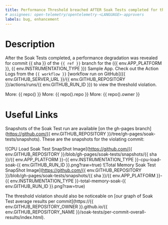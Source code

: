 ```yaml
---
title: Performance Threshold breached AFTER Soak Tests completed for the ({{ env.APP_PLATFORM }}, {{ env.INSTRUMENTATION_TYPE }}) Sample App
# assignees: open-telemetry/opentelemetry-<LANGUAGE>-approvers
labels: bug, enhancement
---
```

# Description

After the Soak Tests completed, a performance degradation was revealed for commit {{ sha }} of the `{{ ref }}` branch for the ({{ env.APP_PLATFORM }}, {{ env.INSTRUMENTATION_TYPE }}) Sample App. Check out the Action Logs from the `{{ workflow }}` [workflow run on GitHub]({{ env.GITHUB_SERVER_URL }}/{{ env.GITHUB_REPOSITORY }}/actions/runs/{{ env.GITHUB_RUN_ID }}) to view the threshold violation.

More: {{ repo() }}
More: {{ repo().repo }}
More: {{ repo().owner }}

# Useful Links

Snapshots of the Soak Test run are available [on the gh-pages branch](https://github.com/{{ env.GITHUB_REPOSITORY }}/tree/gh-pages/soak-tests/snapshots). These are the snapshots for the violating commit:

![CPU Load Soak Test SnapShot Image](https://github.com/{{ env.GITHUB_REPOSITORY }}/blob/gh-pages/soak-tests/snapshots/{{ sha }}/{{ env.APP_PLATFORM }}-{{ env.INSTRUMENTATION_TYPE }}-cpu-load-soak-{{ env.GITHUB_RUN_ID }}.png?raw=true)
![Total Memory Soak Test SnapShot Image](https://github.com/{{ env.GITHUB_REPOSITORY }}/blob/gh-pages/soak-tests/snapshots/{{ sha }}/{{ env.APP_PLATFORM }}-{{ env.INSTRUMENTATION_TYPE }}-total-memory-soak-{{ env.GITHUB_RUN_ID }}.png?raw=true)

The threshold violation should also be noticeable on [our graph of Soak Test average results per commit](https://{{ env.GITHUB_REPOSITORY_OWNER }}.github.io/{{ env.GITHUB_REPOSITORY_NAME }}/soak-tests/per-commit-overall-results/index.html).
